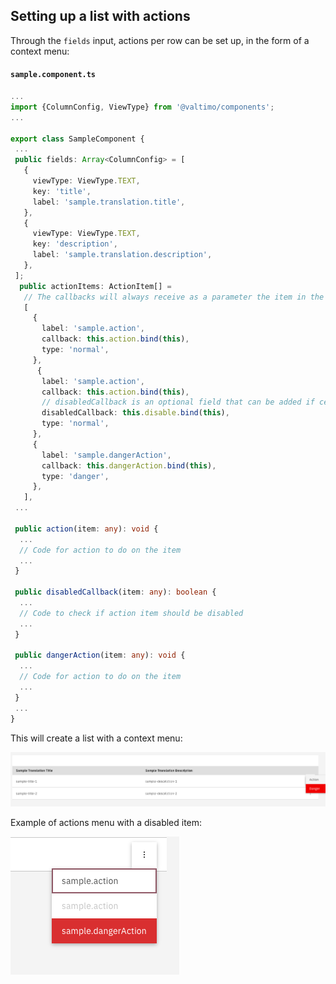 ## Setting up a list with actions

Through the `fields` input, actions per row can be set up, in the form of a context menu:

#### **`sample.component.ts`**

```typescript
...
import {ColumnConfig, ViewType} from '@valtimo/components';
...

export class SampleComponent {
 ...
 public fields: Array<ColumnConfig> = [
   {
     viewType: ViewType.TEXT,
     key: 'title',
     label: 'sample.translation.title',
   },
   {
     viewType: ViewType.TEXT,
     key: 'description',
     label: 'sample.translation.description',
   },
 ];
  public actionItems: ActionItem[] =
   // The callbacks will always receive as a parameter the item in the row
   [
     {
       label: 'sample.action',
       callback: this.action.bind(this),
       type: 'normal',
     },
      {
       label: 'sample.action',
       callback: this.action.bind(this),
       // disabledCallback is an optional field that can be added if certain actions are not always available
       disabledCallback: this.disable.bind(this),
       type: 'normal',
     },
     {
       label: 'sample.dangerAction',
       callback: this.dangerAction.bind(this),
       type: 'danger',
     },
   ],
 ...

 public action(item: any): void {
  ...
  // Code for action to do on the item
  ...
 }

 public disabledCallback(item: any): boolean {
  ...
  // Code to check if action item should be disabled
  ...
 }

 public dangerAction(item: any): void {
  ...
  // Code for action to do on the item
  ...
 }
 ...
}
```

This will create a list with a context menu:

![list-with-actions.png](./img/list-with-actions.png)


Example of actions menu with a disabled item:

![disabled-menu-item.png](./img//disabled-menu-item.png)